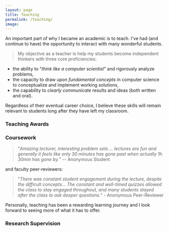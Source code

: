 ```yaml
---
layout: page
title: Teaching
permalink: /teaching/
image: 
---
```


An important part of why I became an academic is to teach. I've had (and continue to have) the opportunity to interact with many wonderful students. 

> My objective as a teacher is help my students become independent thinkers with three core proficiencies:

- the ability to "*think like a computer scientist*" and rigorously analyze  problems,
- the capacity to draw upon *fundamental concepts* in computer science to conceptualize and implement working solutions,
- the capability to *clearly communicate* results and ideas (both written and oral).

Regardless of their eventual career choice, I believe these skills will remain relevant to students long after they have left my classroom. 

### Teaching Awards

### Coursework


> "*Amazing lecturer, interesting problem sets ... lectures are fun and generally it feels like only 30 minutes has gone past when actually 1h 30min has gone by.*" -- Anonymous Student

and faculty peer-reviewers:

> "*There was constant student engagement during the lecture, despite the difficult concepts... The constant and well-timed quizzes allowed the class to stay engaged throughout, and many students stayed after the class to ask deeper questions.*" - Anonymous Peer-Reviewer

Personally, teaching has been a rewarding learning journey and I look forward to seeing more of what it has to offer.

### Research Supervision
<!-- Research supervision at NUS has been fulfilling. I currently supervise a number PhD students and I actively participate as a supervisor for FYP and UROP projects. Unlike coursework, research is characterized by *uncertainty* and even doing everything "right" doesn't necessarily lead to a positive result. As such, research can be frustrating for students. 

My focus is on teaching my students proper methodology and to manage research risk. I scaffold their initial development, and supervise them closely in their first year; we meet weekly to discuss goals and action items, and I trust them to put in effort to meet these targets. Importantly, these meetings do *not* comprise me instructing them exactly what to do. Whenever possible, I refrain from providing explicit solutions (even though it can be very hard to do so!). 

My students and I adopt a *problem-solving stance* and *collaborate* to derive next action steps. We discuss advantages and limitations of different approaches, and key risks. These meetings  takes a significant amount of time, but is helpful to promote learning. Initially, I often find it necessary to provide more input. But time progress, the meetings become much more student-driven. I share this overall plan when we first discuss supervision; I let them know that:

> my goal is that by the time you graduate, you are capable of independently driving your own research.

Thus far, this approach has led to my students performing well. Many of them have won department *Research Achievement Awards*; these prizes are granted for outstanding research performance over a one-year period. One UROP student was awarded the *NUS Outstanding Undergraduate Researcher* Prize in 2020 for his work on robots that can learn to collaborate. Awards aside, all my students aim to perform great reproducible research and publish in the world's best venues. 

I'm especially excited to see my senior PhD students actively exploring ideas that *they conceived and developed*. I continue to provide input and guidance, but the students are *driving their own research ideas*. It is heartening to see how much they have developed since their first year and I fully expect them to graduate as independent scientists. -->


